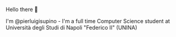 Hello there :wave:

I'm @pierluigisupino - I'm a full time Computer Science student at Università degli Studi di Napoli "Federico II" (UNINA)
